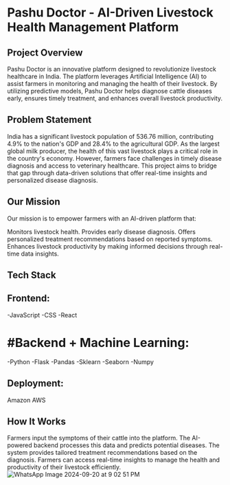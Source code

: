 # Pashu Doctor - AI-Driven Livestock Health Management Platform
## Project Overview
Pashu Doctor is an innovative platform designed to revolutionize livestock healthcare in India. The platform leverages Artificial Intelligence (AI) to assist farmers in monitoring and managing the health of their livestock. By utilizing predictive models, Pashu Doctor helps diagnose cattle diseases early, ensures timely treatment, and enhances overall livestock productivity.

## Problem Statement
India has a significant livestock population of 536.76 million, contributing 4.9% to the nation's GDP and 28.4% to the agricultural GDP. As the largest global milk producer, the health of this vast livestock plays a critical role in the country's economy. However, farmers face challenges in timely disease diagnosis and access to veterinary healthcare. This project aims to bridge that gap through data-driven solutions that offer real-time insights and personalized disease diagnosis.

## Our Mission
Our mission is to empower farmers with an AI-driven platform that:

Monitors livestock health.
Provides early disease diagnosis.
Offers personalized treatment recommendations based on reported symptoms.
Enhances livestock productivity by making informed decisions through real-time data insights.
## Tech Stack
## Frontend:
-JavaScript
-CSS
-React
# #Backend + Machine Learning:
-Python
-Flask
-Pandas
-Sklearn
-Seaborn
-Numpy
## Deployment:
Amazon AWS
## How It Works
Farmers input the symptoms of their cattle into the platform.
The AI-powered backend processes this data and predicts potential diseases.
The system provides tailored treatment recommendations based on the diagnosis.
Farmers can access real-time insights to manage the health and productivity of their livestock efficiently.
![WhatsApp Image 2024-09-20 at 9 02 51 PM](https://github.com/user-attachments/assets/c5da57e8-aa08-442d-acb7-8ffae895675b)

